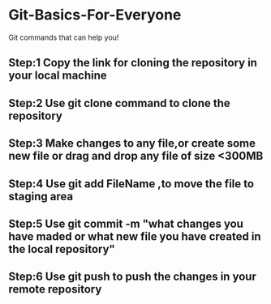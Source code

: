# Git-Basics-For-Everyone
Git commands that can help you! 

## Step:1 Copy the link for cloning the repository in your local machine

## Step:2 Use git clone command to clone the repository 

## Step:3 Make changes to any file,or create some new file or drag and drop any file of size <300MB

## Step:4 Use git add FileName ,to move the file to staging area

## Step:5 Use git commit -m "what changes you have maded or what new file you have created in the local repository"

## Step:6 Use git push to push the changes in your remote repository
